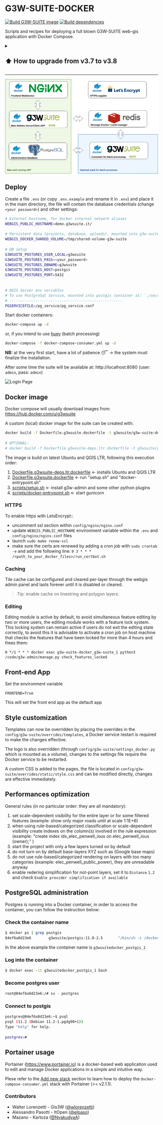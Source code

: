 # G3W-SUITE-DOCKER

[![Build G3W-SUITE image](https://github.com/g3w-suite/g3w-suite-docker/actions/workflows/build_and_push_main_image.yml/badge.svg)](https://github.com/g3w-suite/g3w-suite-docker/actions/workflows/build_and_push_main_image.yml)
[![Build dependencies](https://github.com/g3w-suite/g3w-suite-docker/actions/workflows/build_and_push_deps_ltr.yml/badge.svg)](https://github.com/g3w-suite/g3w-suite-docker/actions/workflows/build_and_push_deps_ltr.yml)

Scripts and recipes for deploying a full blown G3W-SUITE web-gis application with Docker Compose.

<details>

<summary><h2> ⬆️ How to upgrade from v3.7 to v3.8 </h2></summary>

Since **v3.8** PostgreSQL/PostGIS changed from **v11/2.5** to **v16/3.4**, to upgrade follow below steps:

```sh
# NB:
# • (ENV = dev)      → docker-compose-dev.yml
# • (ENV = prod)     → docker-compose.yml
# • (ENV = consumer) → docker-compose-consumer.yml

### BACKUP (v3.7.x) ###

docker compose up -f docker-compose-dev.yml up -d

git fetch
git checkout v3.8.x

make backup-db PG_VERSION=11 ENV=dev

### RESTORE (v3.8.x) ###

make reset-db
make restore-db PG_VERSION=11 ENV=dev

### OPTIONAL (delete old DB) ###

docker compose exec g3w-suite bash -c 'rm -r /shared-volume/11'
```
  
</details>

---

![Docker structure](docs/img/docker.png)


## Deploy

Create a file `.env` (or copy `.env.example` and rename it in `.env`) and place it in the main directory, the file
will contain the database credentials (change `<your password>`) and other settings:

```bash
# External hostname, for docker internal network aliases
WEBGIS_PUBLIC_HOSTNAME=demo.g3wsuite.it/

# Persistent data (projects, database, uploads), mounted into g3w-suite container at: `/shared-volume`
WEBGIS_DOCKER_SHARED_VOLUME=/tmp/shared-volume-g3w-suite

# DB setup
G3WSUITE_POSTGRES_USER_LOCAL=g3wsuite
G3WSUITE_POSTGRES_PASS=<your_password>
G3WSUITE_POSTGRES_DBNAME=g3wsuite
G3WSUITE_POSTGRES_HOST=postgis
G3WSUITE_POSTGRES_PORT=5432


# QGIS Server env variables
# To use PostgreSql Service, mounted into postgis container at: `./secrets/pg_service.conf`,
# ----------------------------------------------------
PGSERVICEFILE=/pg_service/pg_service.conf
```

Start docker containers:

```sh
docker-compose up -d
```

or, if you intend to use [huey](https://github.com/coleifer/huey) (batch processing)

```sh
docker-compose -f docker-compose-consumer.yml up -d
```

**NB:** at the very first start, have a lot of patience 😴 → the system must finalize the installation.

After some time the suite will be available at: http://localhost:8080 (user: `admin`, pass: `admin`)

![Login Page](docs/img/login_page.png)


## Docker image

Docker compose will usually download images from: https://hub.docker.com/u/g3wsuite 

A custom (local) docker image for the suite can be created with:

```bash
docker build -f Dockerfile.g3wsuite.dockerfile -t g3wsuite/g3w-suite:dev --no-cache .

# OPTIONAL:
# docker build -f Dockerfile.g3wsuite-deps.ltr.dockerfile -t g3wsuite/g3w-suite-deps-ltr:dev --no-cache .
```

The image is build on latest Ubuntu and QGIS LTR, following this execution order:

1. [Dockerfile.g3wsuite-deps.ltr.dockerfile](./Dockerfile.g3wsuite-deps.ltr.dockerfile) ← installs Ubuntu and QGIS LTR
2. [Dockerfile.g3wsuite.dockerfile](./Dockerfile.g3wsuite.dockerfile)  ← run "setup.sh" and "docker-entrypoint.sh"
3. [scripts/setup.sh](./scripts/setup.sh) ← install g3w-admin and some other python plugins
4. [scripts/docker-entrypoint.sh](./scripts/docker-entrypoint.sh) ← start gunicorn

### HTTPS

To enable https with LetsEncrypt::

- uncomment ssl section within `config/nginx/nginx.conf`
- update `WEBGIS_PUBLIC_HOSTNAME` environment variable within the `.env` and `config/nginx/nginx.conf` files
- launch `sudo make renew-ssl`
- make sure the certs are renewed by adding a cron job with `sudo crontab -e` and add the following line:
  `0 3 * * * /<path_to_your_docker_files>/run_certbot.sh`

### Caching

Tile cache can be configured and cleared per-layer through the webgis admin panel and lasts forever until it is disabled or cleared.

> Tip: enable cache on linestring and polygon layers.

### Editing

Editing module is active by default, to avoid simultaneous feature editing by two or more users, the editing module works with a feature lock system.
This locking system can remain active if users do not exit the editing state correctly, to avoid this it is advisable to activate a cron job on host machine that checks the features that have been locked for more than 4 hours and frees them:

```
0 */1 * * * docker exec g3w-suite-docker_g3w-suite_1 python3 /code/g3w-admin/manage.py check_features_locked
```

## Front-end App

Set the environment variable
```
FRONTEND=True
```
This will set the front end app as the default app

## Style customization

Templates can now be overridden by placing the overrides in the `config/g3w-suite/overrides/templates`, a Docker service restart is required to make the changes effective.

The logo is also overridden (through `config/g3w-suite/settings_docker.py` which is mounted as a volume), changes to the settings file require the Docker service to be restarted.

A custom CSS is added to the pages, the file is located in `config/g3w-suite/overrides/static/style.css` and can be modified directly, changes are effective immediately.

## Performances optimization

General rules (in no particular order: they are all mandatory):

1. set scale-dependent visibility for the entire layer or for some filtered features (example: show only major roads until at scale 1:1E+6)
2. when using rule-based/categorized classification or scale-dependent visibility create indexes on the column(s) involved in the rule expression (example: "create index idx_elec_penwell_ious on elec_penwell_ious (owner);" )
3. start the project with only a few layers turned on by default
4. do not turn on by default base-layers XYZ such as (Google base maps)
5. do not use rule-based/categorized rendering on layers with too many categories (example: elec_penwell_public_power), they are unreadable anyway
6. enable redering simplification for not-point layers, set it to `Distance` `1.2` and check `Enable provider simplification if available`

## PostgreSQL administration

Postgres is running into a Docker container, in order to access the container, you can follow the instruction below:

### Check the container name

```bash
$ docker ps | grep postgis
84ef6a8d23e6        g3wsuite/postgis:11.0-2.5       "/bin/sh -c /docker-…"   2 days ago          Up 2 days           0.0.0.0:5438->5432/tcp           g3wsuitedocker_postgis_1
```

In the above example the container name is `g3wsuitedocker_postgis_1`

### Log into the container

```bash
$ docker exec -it g3wsuitedocker_postgis_1 bash
```

### Become postgres user

```bash
root@84ef6a8d23e6:/# su - postgres
```

### Connect to postgis

```bash
postgres@84ef6a8d23e6:~$ psql
psql (11.2 (Debian 11.2-1.pgdg90+1))
Type "help" for help.

postgres=#
```

## Portainer usage

Portainer (https://www.portainer.io) is a docker-based web application used to edit and manage Docker applications in a simple and intuitive way.

Plese refer to the [Add new stack](https://docs.portainer.io/v/ce-2.9/user/docker/stacks/add) section to learn how to deploy the `docker-compose-consumer.yml` stack with Portainer (>= v2.1.1).

### Contributors
* Walter Lorenzetti - Gis3W ([@wlorenzetti](https://github.com/wlorenzetti))
* Alessandro Pasotti - ItOpen ([@elpaso](https://github.com/elpaso))
* Mazano - Kartoza ([@NyakudyaA](https://github.com/NyakudyaA))
